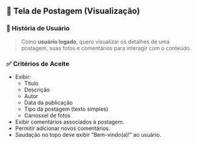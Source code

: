 ## 📸 Tela de Postagem (Visualização)

### 📘 História de Usuário
> Como **usuário logado**, quero visualizar os detalhes de uma postagem, suas fotos e comentários para interagir com o conteúdo.

### ✅ Critérios de Aceite
- Exibir:
  - Título  
  - Descrição  
  - Autor  
  - Data da publicação  
  - Tipo da postagem (texto simples)  
  - Carrossel de fotos  
- Exibir comentários associados à postagem.  
- Permitir adicionar novos comentários.  
- Saudação no topo deve exibir “Bem-vindo(a)!” ao usuário.  